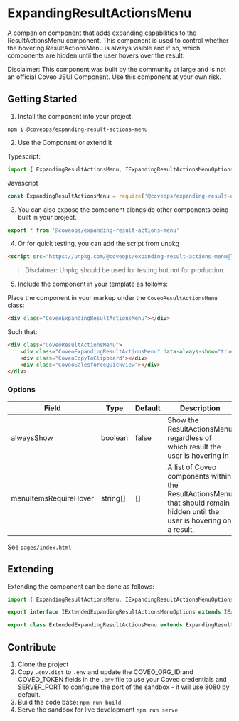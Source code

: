 # ExpandingResultActionsMenu

A companion component that adds expanding capabilities to the ResultActionsMenu component. This component is used to control whether the hovering ResultActionsMenu is always visible and if so, which components are hidden until the user hovers over the result.

Disclaimer: This component was built by the community at large and is not an official Coveo JSUI Component. Use this component at your own risk.

## Getting Started

1. Install the component into your project.

```
npm i @coveops/expanding-result-actions-menu
```

2. Use the Component or extend it

Typescript:

```javascript
import { ExpandingResultActionsMenu, IExpandingResultActionsMenuOptions } from '@coveops/expanding-result-actions-menu';
```

Javascript

```javascript
const ExpandingResultActionsMenu = require('@coveops/expanding-result-actions-menu').ExpandingResultActionsMenu;
```

3. You can also expose the component alongside other components being built in your project.

```javascript
export * from '@coveops/expanding-result-actions-menu'
```

4. Or for quick testing, you can add the script from unpkg

```html
<script src="https://unpkg.com/@coveops/expanding-result-actions-menu@latest/dist/index.min.js"></script>
```

> Disclaimer: Unpkg should be used for testing but not for production.

5. Include the component in your template as follows:

Place the component in your markup under the `CoveoResultActionsMenu` class:

```html
<div class="CoveoExpandingResultActionsMenu"></div>
```

Such that:

```html
<div class="CoveoResultActionsMenu">
    <div class="CoveoExpandingResultActionsMenu" data-always-show="true" data-menu-items-require-hover="CopyToClipboard"></div>
    <div class="CoveoCopyToClipboard"></div>
    <div class="CoveoSalesforceQuickview"></div>
</div>
```

### Options

| Field | Type | Default | Description |
| --- | --- | --- | --- |
| alwaysShow | boolean | false | Show the ResultActionsMenu regardless of which result the user is hovering in |
| menuItemsRequireHover | string[] | [] | A list of Coveo components within the ResultActionsMenu that should remain hidden until the user is hovering on a result. |

See `pages/index.html`

## Extending

Extending the component can be done as follows:

```javascript
import { ExpandingResultActionsMenu, IExpandingResultActionsMenuOptions } from "@coveops/expanding-result-actions-menu";

export interface IExtendedExpandingResultActionsMenuOptions extends IExpandingResultActionsMenuOptions {}

export class ExtendedExpandingResultActionsMenu extends ExpandingResultActionsMenu {}
```

## Contribute

1. Clone the project
2. Copy `.env.dist` to `.env` and update the COVEO_ORG_ID and COVEO_TOKEN fields in the `.env` file to use your Coveo credentials and SERVER_PORT to configure the port of the sandbox - it will use 8080 by default.
3. Build the code base: `npm run build`
4. Serve the sandbox for live development `npm run serve`